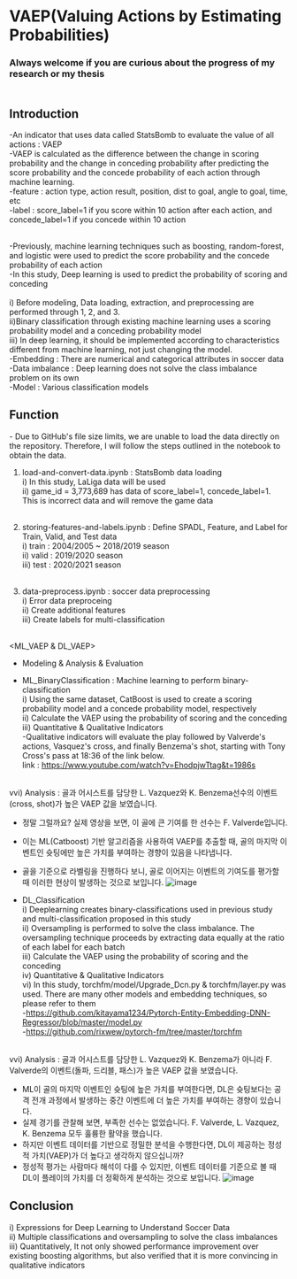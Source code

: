 # VAEP(Valuing Actions by Estimating Probabilities)

### Always welcome if you are curious about the progress of my research or my thesis<br/><br/>

Introduction
----------------
-An indicator that uses data called StatsBomb to evaluate the value of all actions : VAEP<br/>
-VAEP is calculated as the difference between the change in scoring probability and the change in conceding probability after predicting the score probability and the concede probability of each action through machine learning.<br/>
-feature : action type, action result, position, dist to goal, angle to goal, time, etc<br/>
-label : score_label=1 if you score within 10 action after each action, and concede_label=1 if you concede within 10 action <br/><br/>

-Previously, machine learning techniques such as boosting, random-forest, and logistic were used to predict the score probability and the concede probability of each action<br/>
-In this study, Deep learning is used to predict the probability of scoring and conceding<br/><br/>
i) Before modeling, Data loading, extraction, and preprocessing are performed through 1, 2, and 3.<br/>
ii)Binary classification through existing machine learning uses a scoring probability model and a conceding probability model<br/>
iii) In deep learning, it should be implemented according to characteristics different from machine learning, not just changing the model.<br/>
-Embedding : There are numerical and categorical attributes in soccer data<br/>
-Data imbalance : Deep learning does not solve the class imbalance problem on its own<br/>
-Model : Various classification models<br/>

Function
----------------
<notebook>
- Due to GitHub's file size limits, we are unable to load the data directly on the repository. Therefore, I will follow the steps outlined in the notebook to obtain the data.
  
1. load-and-convert-data.ipynb : StatsBomb data loading<br/>
i) In this study, LaLiga data will be used<br/>
ii) game_id = 3,773,689 has data of score_label=1, concede_label=1. This is incorrect data and will remove the game data<br/><br/>

2. storing-features-and-labels.ipynb : Define SPADL, Feature, and Label for Train, Valid, and Test data<br/>
i) train : 2004/2005 ~ 2018/2019 season<br/>
ii) valid : 2019/2020 season<br/>
iii) test : 2020/2021 season<br/><br/>

3. data-preprocess.ipynb : soccer data preprocessing<br/>
i) Error data preproceing<br/>
ii) Create additional features<br/>
iii) Create labels for multi-classification<br/><br/>

<ML_VAEP & DL_VAEP>
- Modeling & Analysis & Evaluation<br/>

- ML_BinaryClassification : Machine learning to perform binary-classification<br/>
i) Using the same dataset, CatBoost is used to create a scoring probability model and a concede probability model, respectively<br/>
ii) Calculate the VAEP using the probability of scoring and the conceding<br/>
iii) Quantitative & Qualitative Indicators<br/>
-Qualitative indicators will evaluate the play followed by Valverde's actions, Vasquez's cross, and finally Benzema's shot, starting with Tony Cross's pass at 18:36 of the link below.<br/>
link : https://www.youtube.com/watch?v=EhodpjwTtag&t=1986s<br/><br/>

vvi) Analysis : 골과 어시스트를 담당한 L. Vazquez와 K. Benzema선수의 이벤트(cross, shot)가 높은 VAEP 값을 보였습니다.
- 정말 그럴까요? 실제 영상을 보면, 이 골에 큰 기여를 한 선수는 F. Valverde입니다.
- 이는 ML(Catboost) 기반 알고리즘을 사용하여 VAEP를 추출할 때, 골의 마지막 이벤트인 슛팅에만 높은 가치를 부여하는 경향이 있음을 나타냅니다.
- 골을 기준으로 라벨링을 진행하다 보니, 골로 이어지는 이벤트의 기여도를 평가할 때 이러한 현상이 발생하는 것으로 보입니다.
![image](https://github.com/GunHeeJoe/VAEP/assets/112679136/b498d9b2-c257-4747-b4d7-1d30d3bdd977)

- DL_Classification<br/>
i) Deeplearning creates binary-classifications used in previous study and multi-classification proposed in this study<br/>
ii) Oversampling is performed to solve the class imbalance. The oversampling technique proceeds by extracting data equally at the ratio of each label for each batch<br/>
iii) Calculate the VAEP using the probability of scoring and the conceding<br/>
iv) Quantitative & Qualitative Indicators<br/>
vi) In this study, torchfm/model/Upgrade_Dcn.py & torchfm/layer.py was used. There are many other models and embedding techniques, so please refer to them<br/>
-https://github.com/kitayama1234/Pytorch-Entity-Embedding-DNN-Regressor/blob/master/model.py<br/>
-https://github.com/rixwew/pytorch-fm/tree/master/torchfm<br/><br/>

vvi) Analysis : 골과 어시스트를 담당한 L. Vazquez와 K. Benzema가 아니라 F. Valverde의 이벤트(돌파, 드리블, 패스)가 높은 VAEP 값을 보였습니다.
- ML이 골의 마지막 이벤트인 슛팅에 높은 가치를 부여한다면, DL은 슛팅보다는 공격 전개 과정에서 발생하는 중간 이벤트에 더 높은 가치를 부여하는 경향이 있습니다.
- 실제 경기를 관찰해 보면, 부족한 선수는 없었습니다. F. Valverde, L. Vazquez, K. Benzema 모두 훌륭한 활약을 했습니다.
- 하지만 이벤트 데이터를 기반으로 정밀한 분석을 수행한다면, DL이 제공하는 정성적 가치(VAEP)가 더 높다고 생각하지 않으십니까?
- 정성적 평가는 사람마다 해석이 다를 수 있지만, 이벤트 데이터를 기준으로 볼 때 DL이 플레이의 가치를 더 정확하게 분석하는 것으로 보입니다.
![image](https://github.com/GunHeeJoe/VAEP/assets/112679136/db9e638a-3d57-4c31-add6-15dae4d998d9)

Conclusion
----------------
i) Expressions for Deep Learning to Understand Soccer Data<br/>
ii) Multiple classifications and oversampling to solve the class imbalances<br/>
iii) Quantitatively, It not only showed performance improvement over existing boosting algorithms, but also verified that it is more convincing in qualitative indicators<br/>
